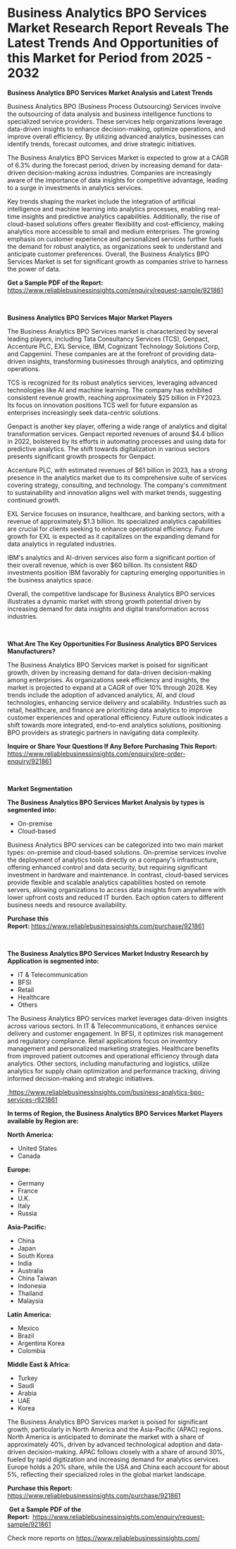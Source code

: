 <p><h1>Business Analytics BPO Services Market Research Report Reveals The Latest Trends And Opportunities of this Market for Period from 2025 - 2032</h1></p><p><strong>Business Analytics BPO Services Market Analysis and Latest Trends</strong></p>
<p><p>Business Analytics BPO (Business Process Outsourcing) Services involve the outsourcing of data analysis and business intelligence functions to specialized service providers. These services help organizations leverage data-driven insights to enhance decision-making, optimize operations, and improve overall efficiency. By utilizing advanced analytics, businesses can identify trends, forecast outcomes, and drive strategic initiatives.</p><p>The Business Analytics BPO Services Market is expected to grow at a CAGR of 6.3% during the forecast period, driven by increasing demand for data-driven decision-making across industries. Companies are increasingly aware of the importance of data insights for competitive advantage, leading to a surge in investments in analytics services. </p><p>Key trends shaping the market include the integration of artificial intelligence and machine learning into analytics processes, enabling real-time insights and predictive analytics capabilities. Additionally, the rise of cloud-based solutions offers greater flexibility and cost-efficiency, making analytics more accessible to small and medium enterprises. The growing emphasis on customer experience and personalized services further fuels the demand for robust analytics, as organizations seek to understand and anticipate customer preferences. Overall, the Business Analytics BPO Services Market is set for significant growth as companies strive to harness the power of data.</p></p>
<p><strong>Get a Sample PDF of the Report:&nbsp;</strong> <a href="https://www.reliablebusinessinsights.com/enquiry/request-sample/921861?utm_campaign=3025&utm_medium=2&utm_source=Github&utm_content=ia&utm_term=07032025&utm_id=business-analytics-bpo-services">https://www.reliablebusinessinsights.com/enquiry/request-sample/921861</a></p>
<p>&nbsp;</p>
<p><strong>Business Analytics BPO Services Major Market Players</strong></p>
<p><p>The Business Analytics BPO Services market is characterized by several leading players, including Tata Consultancy Services (TCS), Genpact, Accenture PLC, EXL Service, IBM, Cognizant Technology Solutions Corp, and Capgemini. These companies are at the forefront of providing data-driven insights, transforming businesses through analytics, and optimizing operations.</p><p>TCS is recognized for its robust analytics services, leveraging advanced technologies like AI and machine learning. The company has exhibited consistent revenue growth, reaching approximately $25 billion in FY2023. Its focus on innovation positions TCS well for future expansion as enterprises increasingly seek data-centric solutions.</p><p>Genpact is another key player, offering a wide range of analytics and digital transformation services. Genpact reported revenues of around $4.4 billion in 2022, bolstered by its efforts in automating processes and using data for predictive analytics. The shift towards digitalization in various sectors presents significant growth prospects for Genpact.</p><p>Accenture PLC, with estimated revenues of $61 billion in 2023, has a strong presence in the analytics market due to its comprehensive suite of services covering strategy, consulting, and technology. The company's commitment to sustainability and innovation aligns well with market trends, suggesting continued growth.</p><p>EXL Service focuses on insurance, healthcare, and banking sectors, with a revenue of approximately $1.3 billion. Its specialized analytics capabilities are crucial for clients seeking to enhance operational efficiency. Future growth for EXL is expected as it capitalizes on the expanding demand for data analytics in regulated industries.</p><p>IBM's analytics and AI-driven services also form a significant portion of their overall revenue, which is over $60 billion. Its consistent R&D investments position IBM favorably for capturing emerging opportunities in the business analytics space.</p><p>Overall, the competitive landscape for Business Analytics BPO services illustrates a dynamic market with strong growth potential driven by increasing demand for data insights and digital transformation across industries.</p></p>
<p>&nbsp;</p>
<p><strong>What Are The Key Opportunities For Business Analytics BPO Services Manufacturers?</strong></p>
<p><p>The Business Analytics BPO Services market is poised for significant growth, driven by increasing demand for data-driven decision-making among enterprises. As organizations seek efficiency and insights, the market is projected to expand at a CAGR of over 10% through 2028. Key trends include the adoption of advanced analytics, AI, and cloud technologies, enhancing service delivery and scalability. Industries such as retail, healthcare, and finance are prioritizing data analytics to improve customer experiences and operational efficiency. Future outlook indicates a shift towards more integrated, end-to-end analytics solutions, positioning BPO providers as strategic partners in navigating data complexity.</p></p>
<p><strong>Inquire or Share Your Questions If Any Before Purchasing This Report:</strong> <a href="https://www.reliablebusinessinsights.com/enquiry/pre-order-enquiry/921861?utm_campaign=3025&utm_medium=2&utm_source=Github&utm_content=ia&utm_term=07032025&utm_id=business-analytics-bpo-services">https://www.reliablebusinessinsights.com/enquiry/pre-order-enquiry/921861</a></p>
<p>&nbsp;</p>
<p><strong>Market Segmentation</strong></p>
<p><strong>The Business Analytics BPO Services Market Analysis by types is segmented into:</strong></p>
<p><ul><li>On-premise</li><li>Cloud-based</li></ul></p>
<p><p>Business Analytics BPO services can be categorized into two main market types: on-premise and cloud-based solutions. On-premise services involve the deployment of analytics tools directly on a company's infrastructure, offering enhanced control and data security, but requiring significant investment in hardware and maintenance. In contrast, cloud-based services provide flexible and scalable analytics capabilities hosted on remote servers, allowing organizations to access data insights from anywhere with lower upfront costs and reduced IT burden. Each option caters to different business needs and resource availability.</p></p>
<p><strong>Purchase this Report:&nbsp;</strong><a href="https://www.reliablebusinessinsights.com/purchase/921861?utm_campaign=3025&utm_medium=2&utm_source=Github&utm_content=ia&utm_term=07032025&utm_id=business-analytics-bpo-services">https://www.reliablebusinessinsights.com/purchase/921861</a></p>
<p>&nbsp;</p>
<p><strong>The Business Analytics BPO Services Market Industry Research by Application is segmented into:</strong></p>
<p><ul><li>IT & Telecommunication</li><li>BFSI</li><li>Retail</li><li>Healthcare</li><li>Others</li></ul></p>
<p><p>The Business Analytics BPO services market leverages data-driven insights across various sectors. In IT & Telecommunications, it enhances service delivery and customer engagement. In BFSI, it optimizes risk management and regulatory compliance. Retail applications focus on inventory management and personalized marketing strategies. Healthcare benefits from improved patient outcomes and operational efficiency through data analytics. Other sectors, including manufacturing and logistics, utilize analytics for supply chain optimization and performance tracking, driving informed decision-making and strategic initiatives.</p></p>
<p><a href="https://www.reliablebusinessinsights.com/business-analytics-bpo-services-r921861?utm_campaign=3025&utm_medium=2&utm_source=Github&utm_content=ia&utm_term=07032025&utm_id=business-analytics-bpo-services">&nbsp;https://www.reliablebusinessinsights.com/business-analytics-bpo-services-r921861</a></p>
<p><strong>In terms of Region, the Business Analytics BPO Services Market Players available by Region are:</strong></p>
<p>
    <p> <strong> North America: </strong>
        <ul>
            <li>United States</li>
            <li>Canada</li>
        </ul>
        </p> 
    <p> <strong> Europe: </strong>
        <ul>
            <li>Germany</li>
            <li>France</li>
            <li>U.K.</li>
            <li>Italy</li>
            <li>Russia</li>
        </ul>
        </p> 
    <p> <strong> Asia-Pacific: </strong>
        <ul>
            <li>China</li>
            <li>Japan</li>
            <li>South Korea</li>
            <li>India</li>
            <li>Australia</li>
            <li>China Taiwan</li>
            <li>Indonesia</li>
            <li>Thailand</li>
            <li>Malaysia</li>
        </ul>
        </p> 
    <p> <strong> Latin America: </strong>
        <ul>
            <li>Mexico</li>
            <li>Brazil</li>
            <li>Argentina Korea</li>
            <li>Colombia</li>
        </ul>
        </p> 
    <p> <strong> Middle East & Africa: </strong>
        <ul>
            <li>Turkey</li>
            <li>Saudi</li>
            <li>Arabia</li>
            <li>UAE</li>
            <li>Korea</li>
        </ul>
    </p>
    </p>
<p><p>The Business Analytics BPO Services market is poised for significant growth, particularly in North America and the Asia-Pacific (APAC) regions. North America is anticipated to dominate the market with a share of approximately 40%, driven by advanced technological adoption and data-driven decision-making. APAC follows closely with a share of around 30%, fueled by rapid digitization and increasing demand for analytics services. Europe holds a 20% share, while the USA and China each account for about 5%, reflecting their specialized roles in the global market landscape.</p></p>
<p><strong>Purchase this Report: </strong><a href="https://www.reliablebusinessinsights.com/purchase/921861?utm_campaign=3025&utm_medium=2&utm_source=Github&utm_content=ia&utm_term=07032025&utm_id=business-analytics-bpo-services">https://www.reliablebusinessinsights.com/purchase/921861</a></p>
<p>&nbsp;<strong>Get a Sample PDF of the Report:&nbsp;&nbsp;</strong><a href="https://www.reliablebusinessinsights.com/enquiry/request-sample/921861?utm_campaign=3025&utm_medium=2&utm_source=Github&utm_content=ia&utm_term=07032025&utm_id=business-analytics-bpo-services">https://www.reliablebusinessinsights.com/enquiry/request-sample/921861</a></p>
<p><strong></strong></p>
<p>Check more reports on <a href="https://www.reliablebusinessinsights.com/?utm_campaign=3025&utm_medium=2&utm_source=Github&utm_content=ia&utm_term=07032025&utm_id=business-analytics-bpo-services">https://www.reliablebusinessinsights.com/</a></p>